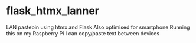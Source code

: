# flask_htmx_lanner
LAN pastebin using htmx and Flask
Also optimised for smartphone
Running this on my Raspberry Pi I can copy/paste text between devices
